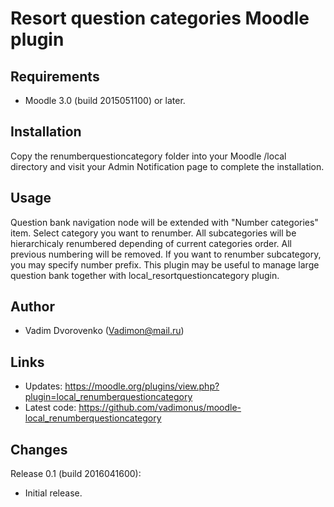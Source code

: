 Resort question categories Moodle plugin
========================================

Requirements
------------
- Moodle 3.0 (build 2015051100) or later.

Installation
------------
Copy the renumberquestioncategory folder into your Moodle /local directory and visit your Admin Notification page to complete the installation.

Usage
-----
Question bank navigation node will be extended with "Number categories" item. Select category you want to renumber. All subcategories will
be hierarchicaly renumbered depending of current categories order. All previous numbering will be removed. If you want to renumber subcategory, 
you may specify number prefix. This plugin may be useful to manage large question bank together with local_resortquestioncategory 
plugin.

Author
------
- Vadim Dvorovenko (Vadimon@mail.ru)

Links
-----
- Updates: https://moodle.org/plugins/view.php?plugin=local_renumberquestioncategory
- Latest code: https://github.com/vadimonus/moodle-local_renumberquestioncategory

Changes
-------
Release 0.1 (build 2016041600):
- Initial release.
